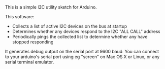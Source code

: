 

This is a simple I2C utility sketch for Arduino.

This software:

- Collects a list of active I2C devices on the bus at startup
- Determines whether any devices respond to the I2C "ALL CALL" address 
- Periodically pings the collected list to determine whether any have stopped responding

It generates debug output on the serial port at 9600 baud: You can connect to your arduino's 
serial port using eg "screen" on Mac OS X or Linux, or any serial terminal emulator.
